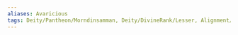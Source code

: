 ```yaml
---
aliases: Avaricious
tags: Deity/Pantheon/Morndinsamman, Deity/DivineRank/Lesser, Alignment/NE, Deity/Domain/Trickery
---
```

